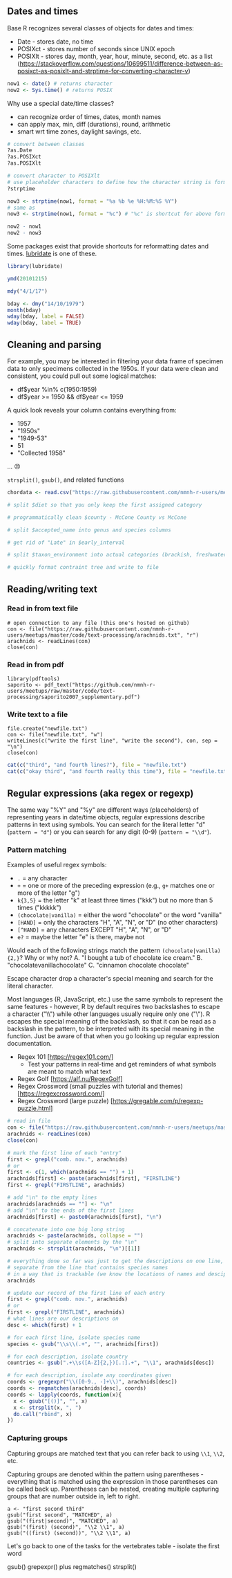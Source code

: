 ## Dates and times

Base R recognizes several classes of objects for dates and times:
* Date - stores date, no time
* POSIXct - stores number of seconds since UNIX epoch
* POSIXlt - stores day, month, year, hour, minute, second, etc. as a list
(https://stackoverflow.com/questions/10699511/difference-between-as-posixct-as-posixlt-and-strptime-for-converting-character-v)

```R
now1 <- date() # returns character
now2 <- Sys.time() # returns POSIX
```

Why use a special date/time classes?
* can recognize order of times, dates, month names
* can apply max, min, diff (durations), round, arithmetic
* smart wrt time zones, daylight savings, etc.

```R
# convert between classes
?as.Date
?as.POSIXct
?as.POSIXlt

# convert character to POSIXlt
# use placeholder characters to define how the character string is formatted
?strptime

now3 <- strptime(now1, format = "%a %b %e %H:%M:%S %Y")
# same as
now3 <- strptime(now1, format = "%c") # "%c" is shortcut for above format

now2 - now1
now2 - now3
```

Some packages exist that provide shortcuts for reformatting dates and times. [lubridate](https://rawgit.com/rstudio/cheatsheets/master/lubridate.pdf) is one of these.

```R
library(lubridate)

ymd(20101215)

mdy("4/1/17")

bday <- dmy("14/10/1979")
month(bday)
wday(bday, label = FALSE)
wday(bday, label = TRUE)
```

## Cleaning and parsing

For example, you may be interested in filtering your data frame of specimen data to only specimens collected in the 1950s.  If your data were clean and consistent, you could pull out some logical matches:
* df$year %in% c(1950:1959)
* df$year >= 1950 && df$year <= 1959

A quick look reveals your column contains everything from:
* 1957
* "1950s"
* "1949-53"
* 51
* "Collected 1958"

... :angry:

`strsplit()`, `gsub()`, and related functions

```R
chordata <- read.csv("https://raw.githubusercontent.com/nmnh-r-users/meetups/master/code/text-processing/vertebrates.csv", stringsAsFactors = F)

# split $diet so that you only keep the first assigned category

# programmatically clean $county - McCone County vs McCone

# split $accepted_name into genus and species columns

# get rid of "Late" in $early_interval

# split $taxon_environment into actual categories (brackish, freshwater, terrestrial)
```

```R
# quickly format contraint tree and write to file

```

## Reading/writing text

### Read in from text file

```
# open connection to any file (this one's hosted on github)
con <- file("https://raw.githubusercontent.com/nmnh-r-users/meetups/master/code/text-processing/arachnids.txt", "r")
arachnids <- readLines(con)
close(con)
```

### Read in from pdf

```
library(pdftools)
saporito <- pdf_text("https://github.com/nmnh-r-users/meetups/raw/master/code/text-processing/saporito2007_supplementary.pdf")
```

### Write text to a file

```
file.create("newfile.txt")
con <- file("newfile.txt", "w")
writeLines(c("write the first line", "write the second"), con, sep = "\n")
close(con)
```

```R
cat(c("third", "and fourth lines?"), file = "newfile.txt")
cat(c("okay third", "and fourth really this time"), file = "newfile.txt", append = T, sep = "\n\n\n")
```





## Regular expressions (aka regex or regexp)

The same way "%Y" and "%y" are different ways (placeholders) of representing years in date/time objects, regular expressions describe patterns in text using symbols.  You can search for the literal letter "d" (`pattern = "d"`) or you can search for any digit (0-9) (`pattern = "\\d"`).

### Pattern matching

Examples of useful regex symbols:
* `.` = any character
* `+` = one or more of the preceding expression (e.g., `g+` matches one or more of the letter "g")
* `k{3,5}` = the letter "k" at least three times ("kkk") but no more than 5 times ("kkkkk")
* `(chocolate|vanilla)` = either the word "chocolate" or the word "vanilla"
* `[HAND]` = only the characters "H", "A", "N", or "D" (no other characters)
* `[^HAND]` = any characters EXCEPT "H", "A", "N", or "D"
* `e?` = maybe the letter "e" is there, maybe not

Would each of the following strings match the pattern `(chocolate|vanilla){2,}`?  Why or why not?
A. "I bought a tub of chocolate ice cream."
B. "chocolatevanillachocolate"
C. "cinnamon chocolate chocolate"

Escape character drop a character's special meaning and search for the literal character.

Most languages (R, JavaScript, etc.) use the same symbols to represent the same features - however, R by default requires two backslashes to escape a character ("\\\\") while other languages usually require only one ("\\").  R escapes the special meaning of the backslash, so that it can be read as a backslash in the pattern, to be interpreted with its special meaning in the function.  Just be aware of that when you go looking up regular expression documentation.

* Regex 101 [https://regex101.com/]
  * Test your patterns in real-time and get reminders of what symbols are meant to match what text
* Regex Golf [https://alf.nu/RegexGolf]
* Regex Crossword (small puzzles with tutorial and themes) [https://regexcrossword.com/]
* Regex Crossword (large puzzle) [https://gregable.com/p/regexp-puzzle.html]

```R
# read in file
con <- file("https://raw.githubusercontent.com/nmnh-r-users/meetups/master/code/text-processing/arachnids.txt", "r")
arachnids <- readLines(con)
close(con)

# mark the first line of each "entry"
first <- grepl("comb. nov.", arachnids)
# or
first <- c(1, which(arachnids == "") + 1)
arachnids[first] <- paste(arachnids[first], "FIRSTLINE")
first <- grepl("FIRSTLINE", arachnids)

# add "\n" to the empty lines
arachnids[arachnids == ""] <- "\n"
# add "\n" to the ends of the first lines
arachnids[first] <- paste0(arachnids[first], "\n")

# concatenate into one big long string
arachnids <- paste(arachnids, collapse = "")
# split into separate elements by the "\n"
arachnids <- strsplit(arachnids, "\n")[[1]]

# everything done so far was just to get the descriptions on one line,
# separate from the line that contains species names
# in a way that is trackable (we know the locations of names and desciptions)
arachnids
```

```R
# update our record of the first line of each entry
first <- grepl("comb. nov.", arachnids)
# or
first <- grepl("FIRSTLINE", arachnids)
# what lines are our descriptions on
desc <- which(first) + 1

# for each first line, isolate species name
species <- gsub("\\s\\(.+", "", arachnids[first])

# for each description, isolate country
countries <- gsub(".+\\s([A-Z]{2,})[.:].+", "\\1", arachnids[desc])

# for each description, isolate any coordinates given
coords <- gregexpr("\\([0-9., -]+\\)", arachnids[desc])
coords <- regmatches(arachnids[desc], coords)
coords <- lapply(coords, function(x){
  x <- gsub("[()]", "", x)
  x <- strsplit(x, ", ")
  do.call("rbind", x)
})
```





### Capturing groups

Capturing groups are matched text that you can refer back to using `\\1`, `\\2`, etc.

Capturing groups are denoted within the pattern using parentheses - everything that is matched using the expression in those parentheses can be called back up.  Parentheses can be nested, creating multiple capturing groups that are number outside in, left to right.

```
a <- "first second third"
gsub("first second", "MATCHED", a)
gsub("(first|second)", "MATCHED", a)
gsub("(first) (second)", "\\2 \\1", a)
gsub("((first) (second))", "\\2 \\1", a)
```

Let's go back to one of the tasks for the vertebrates table - isolate the first word

gsub()
grepexpr() plus regmatches()
strsplit()




